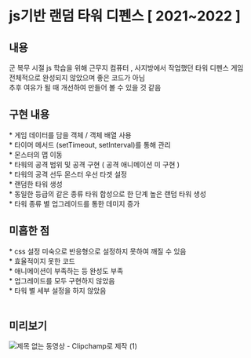 <h1>js기반 랜덤 타워 디펜스 [ 2021~2022 ]</h1>

<h2>내용</h2>
군 복무 시절 js 학습을 위해 근무지 컴퓨터 , 사지방에서 작업했던 타워 디펜스 게임<br>
전체적으로 완성되지 않았으며 좋은 코드가 아님<br>
추후 여유가 될 때 개선하여 만들어 볼 수 있을 것 같음
<br>
<h2>구현 내용</h2>
* 게임 데이터를 담을 객체 / 객체 배열 사용<br>
* 타이머 메서드 (setTimeout, setInterval)를 통해 관리<br>
* 몬스터의 맵 이동<br>
* 타워의 공격 범위 및 공격 구현 ( 공격 애니메이션 미 구현 )<br>
* 타워의 공격 선두 몬스터 우선 타겟 설정<br>
* 랜덤한 타워 생성<br>
* 동일한 등급의 같은 종류 타워 합성으로 한 단계 높은 랜덤 타워 생성<br>
* 타워 종류 별 업그레이드를 통한 데미지 증가<br>

<h2>미흡한 점</h2>
* css 설정 미숙으로 반응형으로 설정하지 못하여 깨질 수 있음<br>
* 효율적이지 못한 코드<br>
* 애니메이션이 부족하는 등 완성도 부족<br>
* 업그레이드를 모두 구현하지 않았음<br>
* 타워 별 세부 설정을 하지 않았음<br>

<br>
<h2>미리보기</h2>

![제목 없는 동영상 - Clipchamp로 제작 (1)](https://github.com/user-attachments/assets/645368cc-39a1-4443-b973-263241be1e74)
